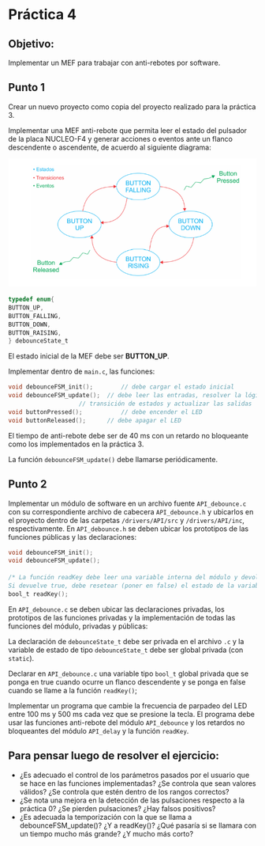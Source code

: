 # Práctica 4


## Objetivo:
Implementar un MEF para trabajar con anti-rebotes por software. 

## Punto 1
Crear un nuevo proyecto como copia del proyecto realizado para la práctica 3.

Implementar una MEF anti-rebote que permita leer el estado del pulsador de la placa NUCLEO-F4 y generar acciones o eventos ante un flanco descendente o ascendente, de acuerdo al siguiente diagrama:

![](../img/FSMpractica4.png)


```c
typedef enum{
BUTTON_UP,
BUTTON_FALLING,
BUTTON_DOWN,
BUTTON_RAISING,
} debounceState_t
```

El estado inicial de la MEF debe ser **BUTTON_UP**.

Implementar dentro de `main.c`, las funciones:
```c
void debounceFSM_init();		// debe cargar el estado inicial
void debounceFSM_update();	// debe leer las entradas, resolver la lógica de
					// transición de estados y actualizar las salidas
void buttonPressed();			// debe encender el LED
void buttonReleased();		// debe apagar el LED 
```
El tiempo de anti-rebote debe ser de 40 ms con un retardo no bloqueante como los implementados en la práctica 3.

La función `debounceFSM_update()` debe llamarse periódicamente.

## Punto 2

Implementar un módulo de software en un archivo fuente `API_debounce.c` con su correspondiente archivo de cabecera `API_debounce.h` y ubicarlos en el proyecto dentro de  las carpetas `/drivers/API/src` y `/drivers/API/inc`, respectivamente.
En `API_debounce.h` se deben ubicar los prototipos de las funciones públicas y las declaraciones:

```c
void debounceFSM_init();
void debounceFSM_update();

/* La función readKey debe leer una variable interna del módulo y devolver true o false si la tecla fue presionada.  
Si devuelve true, debe resetear (poner en false) el estado de la variable.*/
bool_t readKey();
```
En `API_debounce.c` se deben ubicar las declaraciones privadas, los prototipos de las funciones privadas y la implementación de todas las funciones del módulo, privadas y públicas:

La declaración de `debounceState_t` debe ser privada en el archivo `.c` y la variable de estado de tipo `debounceState_t` debe ser global privada (con `static`).

Declarar en `API_debounce.c` una variable tipo `bool_t` global privada que se ponga en true cuando ocurre un flanco descendente y se ponga en false cuando se llame a la función `readKey()`;

Implementar un programa que cambie la frecuencia de parpadeo del LED entre 100 ms y 500 ms cada vez que se presione la tecla.  El programa debe usar las funciones anti-rebote del módulo `API_debounce` y los retardos no bloqueantes del módulo `API_delay` y la función `readKey`.


## Para pensar luego de resolver el ejercicio:

- ¿Es adecuado el control de los parámetros pasados por el usuario que se hace en las funciones implementadas? ¿Se controla que sean valores válidos? ¿Se controla que estén dentro de los rangos correctos?
- ¿Se nota una mejora en la detección de las pulsaciones respecto a la práctica 0? ¿Se pierden pulsaciones? ¿Hay falsos positivos?
- ¿Es adecuada la temporización con la que se llama a debounceFSM_update()? ¿Y a readKey()? ¿Qué pasaría si se llamara con un tiempo mucho más grande? ¿Y mucho más corto?
